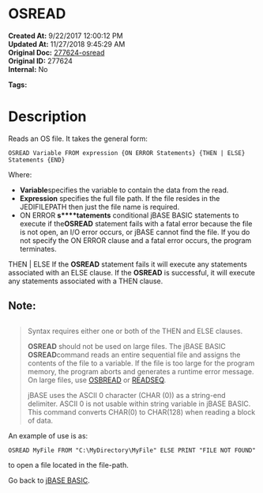 # OSREAD

**Created At:** 9/22/2017 12:00:12 PM  
**Updated At:** 11/27/2018 9:45:29 AM  
**Original Doc:** [277624-osread](https://docs.jbase.com/36868-jbase-basic/277624-osread)  
**Original ID:** 277624  
**Internal:** No  

**Tags:**
<badge text='file handling' vertical='middle' />

# Description

Reads an OS file. It takes the general form:

```
OSREAD Variable FROM expression {ON ERROR Statements} {THEN | ELSE} Statements {END}
```

Where:

- **Variable**specifies the variable to contain the data from the read.
- **Expression** specifies the full file path. If the file resides in the JEDIFILEPATH then just the file name is required.
- ON ERROR **s****tatements** conditional jBASE BASIC statements to execute if the**OSREAD** statement fails with a fatal error because the file is not open, an I/O error occurs, or jBASE cannot find the file. If you do not specify the ON ERROR clause and a fatal error occurs, the program terminates.


THEN | ELSE If the **OSREAD** statement fails it will execute any statements associated with an ELSE clause. If the **OSREAD** is successful, it will execute any statements associated with a THEN clause.

## Note:


> ## 
> Syntax requires either one or both of the THEN and ELSE clauses.
> 
> **OSREAD** should not be used on large files. The jBASE BASIC **OSREAD**command reads an entire sequential file and assigns the contents of the file to a variable. If the file is too large for the program memory, the program aborts and generates a runtime error message. On large files, use [OSBREAD](./../osbread) or [READSEQ](./../readseq).
> 
> jBASE uses the ASCII 0 character (CHAR (0)) as a string-end delimiter. ASCII 0 is not usable within string variable in jBASE BASIC. This command converts CHAR(0) to CHAR(128) when reading a block of data.


An example of use is as:

```
OSREAD MyFile FROM "C:\MyDirectory\MyFile" ELSE PRINT "FILE NOT FOUND"
```

to open a file located in the file-path.



Go back to [jBASE BASIC](./../jbase-basic-programmers-reference-guide).
